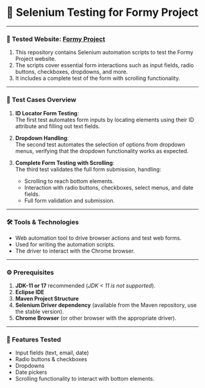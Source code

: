 # 🧪 Selenium Testing for Formy Project

---

### 🚀 Tested Website: [Formy Project](https://formy-project.herokuapp.com/form)

1. This repository contains Selenium automation scripts to test the Formy Project website.  
2. The scripts cover essential form interactions such as input fields, radio buttons, checkboxes, dropdowns, and more.  
3. It includes a complete test of the form with scrolling functionality.

---

### 📝 Test Cases Overview

1. **ID Locator Form Testing**:  
   The first test automates form inputs by locating elements using their ID attribute and filling out text fields.

2. **Dropdown Handling**:  
   The second test automates the selection of options from dropdown menus, verifying that the dropdown functionality works as expected.

3. **Complete Form Testing with Scrolling**:  
   The third test validates the full form submission, handling:  
   - Scrolling to reach bottom elements.  
   - Interaction with radio buttons, checkboxes, select menus, and date fields.  
   - Full form validation and submission.

---

### 🛠️ Tools & Technologies

- Web automation tool to drive browser actions and test web forms.  
- Used for writing the automation scripts.  
- The driver to interact with the Chrome browser.

---

### ⚙️ Prerequisites

1. **JDK-11 or 17** recommended (*JDK < 11 is not supported*).  
2. **Eclipse IDE**  
3. **Maven Project Structure**  
4. **Selenium Driver dependency** (available from the Maven repository, use the stable version).
5. **Chrome Browser** (or other browser with the appropriate driver).

---

### 🌟 Features Tested

- Input fields (text, email, date)  
- Radio buttons & checkboxes  
- Dropdowns  
- Date pickers  
- Scrolling functionality to interact with bottom elements.

